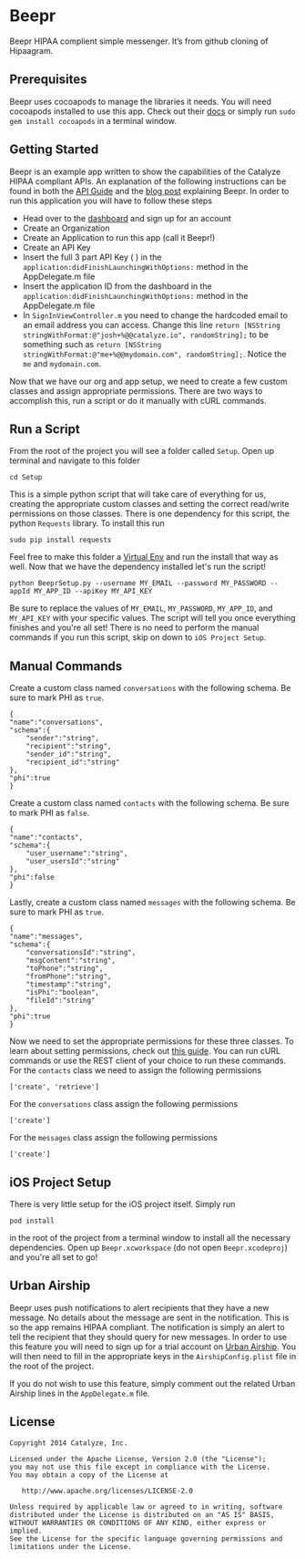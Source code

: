 Beepr
=========
Beepr HIPAA complient simple messenger.
It’s from github cloning of Hipaagram.

Prerequisites
-------------
Beepr uses cocoapods to manage the libraries it needs. You will need cocoapods installed to use this app. Check out their [docs](http://cocoapods.org/) or simply run `sudo gem install cocoapods` in a terminal window.

Getting Started
---------------
Beepr is an example app written to show the capabilities of the Catalyze HIPAA compliant APIs. An explanation of the following instructions can be found in both the [API Guide](https://docs.catalyze.io/guides/api/latest/) and the [blog post](https://blog.catalyze.io) explaining Beepr. In order to run this application you will have to follow these steps

* Head over to the [dashboard](https://dashboard.catalyze.io) and sign up for an account
* Create an Organization
* Create an Application to run this app (call it Beepr!)
* Create an API Key
* Insert the full 3 part API Key (<type> <identifier> <id>) in the `application:didFinishLaunchingWithOptions:` method in the AppDelegate.m file
* Insert the application ID from the dashboard in the `application:didFinishLaunchingWithOptions:` method in the AppDelegate.m file
* In `SignInViewController.m` you need to change the hardcoded email to an email address you can access. Change this line `return [NSString stringWithFormat:@"josh+%@@catalyze.io", randomString];` to be something such as `return [NSString stringWithFormat:@"me+%@@mydomain.com", randomString];`. Notice the `me` and `mydomain.com`.

Now that we have our org and app setup, we need to create a few custom classes and assign appropriate permissions. There are two ways to accomplish this, run a script or do it manually with cURL commands.

Run a Script
------------
From the root of the project you will see a folder called `Setup`. Open up terminal and navigate to this folder

```
cd Setup
```

This is a simple python script that will take care of everything for us, creating the appropriate custom classes and setting the correct read/write permissions on those classes. There is one dependency for this script, the python `Requests` library. To install this run

```
sudo pip install requests
```

Feel free to make this folder a [Virtual Env](https://virtualenv.pypa.io/en/latest/) and run the install that way as well. Now that we have the dependency installed let's run the script!

```
python BeeprSetup.py --username MY_EMAIL --password MY_PASSWORD --appId MY_APP_ID --apiKey MY_API_KEY
```

Be sure to replace the values of `MY_EMAIL`, `MY_PASSWORD`, `MY_APP_ID`, and `MY_API_KEY` with your specific values. The script will tell you once everything finishes and you're all set! There is no need to perform the manual commands if you run this script, skip on down to `iOS Project Setup`.

Manual Commands
---------------
Create a custom class named `conversations` with the following schema. Be sure to mark PHI as `true`.

```
{
"name":"conversations",
"schema":{
	"sender":"string",
	"recipient":"string",
	"sender_id":"string",
	"recipient_id":"string"
},
"phi":true
}
```

Create a custom class named `contacts` with the following schema. Be sure to mark PHI as `false`.

```
{
"name":"contacts",
"schema":{
	"user_username":"string",
	"user_usersId":"string"
},
"phi":false
}
```

Lastly, create a custom class named `messages` with the following schema. Be sure to mark PHI as `true`.

```
{
"name":"messages",
"schema":{
	"conversationsId":"string",
	"msgContent":"string",
	"toPhone":"string",
	"fromPhone":"string",
	"timestamp":"string",
	"isPhi":"boolean",
	"fileId":"string"
},
"phi":true
}
```

Now we need to set the appropriate permissions for these three classes. To learn about setting permissions, check out [this guide](https://resources.catalyze.io/baas/guides/permissions-and-acls/#granting-full-permissions-on-a-custom-class). You can run cURL commands or use the REST client of your choice to run these commands. For the `contacts` class we need to assign the following permissions

```
['create', 'retrieve']
```

For the `conversations` class assign the following permissions

```
['create']
```

For the `messages` class assign the following permissions

```
['create']
```

iOS Project Setup
-----------------
There is very little setup for the iOS project itself. Simply run

```
pod install
```

in the root of the project from a terminal window to install all the necessary dependencies. Open up `Beepr.xcworkspace` (do not open `Beepr.xcodeproj`) and you're all set to go!

Urban Airship
-------------
Beepr uses push notifications to alert recipients that they have a new message. No details about the message are sent in the notification. This is so the app remains HIPAA compliant. The notification is simply an alert to tell the recipient that they should query for new messages. In order to use this feature you will need to sign up for a trial account on [Urban Airship](http://urbanairship.com/). You will then need to fill in the appropriate keys in the `AirshipConfig.plist` file in the root of the project.

If you do not wish to use this feature, simply comment out the related Urban Airship lines in the `AppDelegate.m` file. 

License
--------

    Copyright 2014 Catalyze, Inc.

    Licensed under the Apache License, Version 2.0 (the "License");
    you may not use this file except in compliance with the License.
    You may obtain a copy of the License at

       http://www.apache.org/licenses/LICENSE-2.0

    Unless required by applicable law or agreed to in writing, software
    distributed under the License is distributed on an "AS IS" BASIS,
    WITHOUT WARRANTIES OR CONDITIONS OF ANY KIND, either express or implied.
    See the License for the specific language governing permissions and
    limitations under the License.
